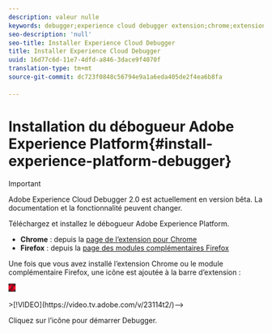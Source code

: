 ```yaml
---
description: valeur nulle
keywords: debugger;experience cloud debugger extension;chrome;extension;install
seo-description: 'null'
seo-title: Installer Experience Cloud Debugger
title: Installer Experience Cloud Debugger
uuid: 16d77c6d-11e7-4dfd-a846-3dace9f4070f
translation-type: tm+mt
source-git-commit: dc723f0848c56794e9a1a6eda405de2f4ea6b8fa

---
```



# Installation du débogueur Adobe Experience Platform{#install-experience-platform-debugger}

> [!IMPORTANT]
>
> Adobe Experience Cloud Debugger 2.0 est actuellement en version bêta. La documentation et la fonctionnalité peuvent changer.

Téléchargez et installez le débogueur Adobe Experience Platform.

* **Chrome** : depuis la [page de l’extension pour Chrome](https://chrome.google.com/webstore/detail/adobe-experience-cloud-de/ocdmogmohccmeicdhlhhgepeaijenapj)
* **Firefox** : depuis la [page des modules complémentaires Firefox](https://addons.mozilla.org/en-US/firefox/addon/adobe-experience-platform-dbg/)

Une fois que vous avez installé l’extension Chrome ou le module complémentaire Firefox, une icône est ajoutée à la barre d’extension :

![](assets/start-icon.jpg)

<!-->>[!VIDEO](https://video.tv.adobe.com/v/23114t2/)-->

Cliquez sur l’icône pour démarrer Debugger.

